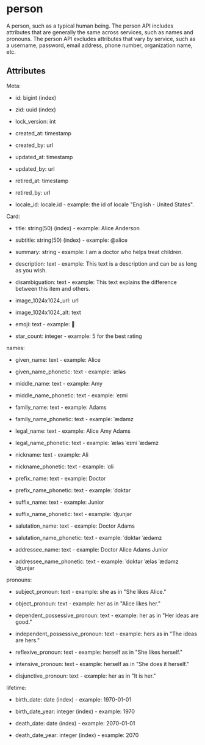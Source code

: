 # person

A person, such as a typical human being. The person API includes attributes that are generally the same across services, such as names and pronouns. The person API excludes attributes that vary by service, such as a username, password, email address, phone number, organization name, etc.


## Attributes

Meta:

* id: bigint (index)

* zid: uuid (index)

* lock_version: int

* created_at: timestamp

* created_by: url

* updated_at: timestamp

* updated_by: url

* retired_at: timestamp

* retired_by: url

* locale_id: locale.id - example: the id of locale "English - United States".

Card:

* title: string(50) (index) - example: Alice Anderson

* subtitle: string(50) (index) - example: @alice

* summary: string - example: I am a doctor who helps treat children.

* description: text - example: This text is a description and can be as long as you wish.

* disambiguation: text - example: This text explains the difference between this item and others.

* image_1024x1024_url: url

* image_1024x1024_alt: text

* emoji: text - example: 🚀

* star_count: integer - example: 5 for the best rating

names:

* given_name: text - example: Alice

* given_name_phonetic: text - example: ˈæləs

* middle_name: text - example: Amy

* middle_name_phonetic: text - example: ˈeɪmi

* family_name: text - example: Adams

* family_name_phonetic: text - example: ˈædəmz

* legal_name: text - example: Alice Amy Adams

* legal_name_phonetic: text - example: ˈæləs ˈeɪmi ˈædəmz

* nickname: text - example: Ali

* nickname_phonetic: text - example: ˈɑli

* prefix_name: text - example: Doctor

* prefix_name_phonetic: text - example: ˈdɑktər

* suffix_name: text - example: Junior

* suffix_name_phonetic: text - example: ˈʤunjər

* salutation_name: text - example: Doctor Adams

* salutation_name_phonetic: text - example: ˈdɑktər ˈædəmz

* addressee_name: text - example: Doctor Alice Adams Junior

* addressee_name_phonetic: text - example: ˈdɑktər ˈæləs ˈædəmz ˈʤunjər

pronouns:

* subject_pronoun: text - example: she as in "She likes Alice."

* object_pronoun: text - example: her as in "Alice likes her."

* dependent_possessive_pronoun: text - example: her as in "Her ideas are good."

* independent_possessive_pronoun: text - example: hers as in "The ideas are hers."

* reflexive_pronoun: text - example: herself as in "She likes herself."

* intensive_pronoun: text - example: herself as in "She does it herself."

* disjunctive_pronoun: text - example: her as in "It is her."

lifetime:

* birth_date: date (index) - example: 1970-01-01

* birth_date_year: integer (index) - example: 1970

* death_date: date (index) - example: 2070-01-01

* death_date_year: integer (index) - example: 2070

